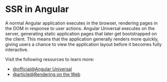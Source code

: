 # SSR in Angular

A normal Angular application executes in the browser, rendering pages in the DOM in response to user actions. Angular Universal executes on the server, generating static application pages that later get bootstrapped on the client. This means that the application generally renders more quickly, giving users a chance to view the application layout before it becomes fully interactive.

Visit the following resources to learn more:

- [@official@Angular Universal](https://angular.io/guide/universal)
- [@article@Rendering on the Web](https://web.dev/rendering-on-the-web/)

